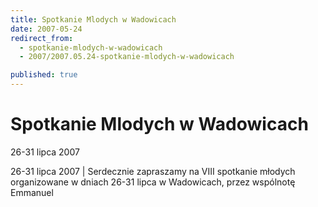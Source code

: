 ```yaml
---
title: Spotkanie Mlodych w Wadowicach
date: 2007-05-24
redirect_from: 
  - spotkanie-mlodych-w-wadowicach
  - 2007/2007.05.24-spotkanie-mlodych-w-wadowicach

published: true
---
```




# Spotkanie Mlodych w Wadowicach

<time>26-31 lipca 2007</time>

26-31 lipca 2007 | Serdecznie zapraszamy na VIII spotkanie młodych organizowane w dniach 26-31 lipca w Wadowicach, przez wspólnotę Emmanuel

<!--CONTENT FROM OLD SERVER (jos before 2013): 26-31 lipca 2007 | Serdecznie zapraszamy na VIII spotkanie młodych organizowane w dniach 26-31 lipca w Wadowicach, przez wspólnotę Emmanuel
-->

<!--{{json:{"created_date":"2007-05-24 13:46:40","publish_down":"0000-00-00 00:00:00","id":"494"}}}-->